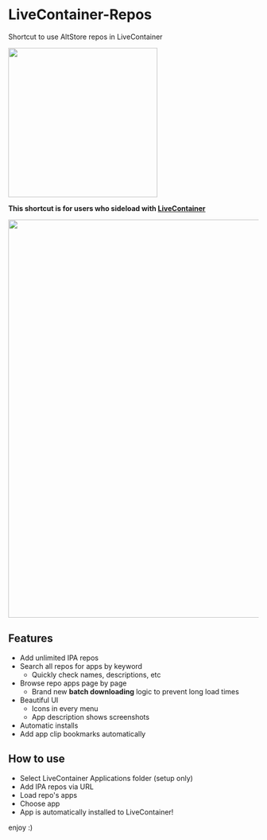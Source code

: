 # LiveContainer-Repos
Shortcut to use AltStore repos in LiveContainer

[<img src="https://i.imgur.com/IfBJZpG.png" width="300">](https://shortcuty.app/api/shortcuts/2915d5fe-df56-4da7-abd8-080824b14917/get)

**This shortcut is for users who sideload with [LiveContainer](https://github.com/LiveContainer/LiveContainer)**

<img src="https://i.imgur.com/OyIOVfk.jpeg" width="800">

## Features
- Add unlimited IPA repos
- Search all repos for apps by keyword
  - Quickly check names, descriptions, etc
- Browse repo apps page by page
  - Brand new **batch downloading** logic to prevent long load times
- Beautiful UI
  - Icons in every menu
  - App description shows screenshots
- Automatic installs
- Add app clip bookmarks automatically

## How to use
- Select LiveContainer Applications folder (setup only)
- Add IPA repos via URL
- Load repo's apps
- Choose app
- App is automatically installed to LiveContainer!

enjoy :)
